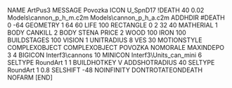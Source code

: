 NAME ArtPus3
MESSAGE Povozka
ICON U_SpnD17
!DEATH    40 0.02 Models\cannon_p_h_m.c2m Models\cannon_p_h_a.c2m
ADDHDIR #DEATH 0 -64
GEOMETRY 1 64 60
LIFE     100
RECTANGLE 0 2 32 40
MATHERIAL 1 BODY
CANKILL 2 BODY STENA
PRICE 2 WOOD 100 IRON 100
BUILDSTAGES 100
VISION 1
UNITRADIUS 8
VES 30
MOTIONSTYLE COMPLEXOBJECT
COMPLEXOBJECT POVOZKA
NOMORALE
MAXINDEPO 3 4
BIGICON Interf3\cannons 10
MINICON Interf3\Units_can_mini 6
SELTYPE RoundArt 1 1
BUILDHOTKEY V
ADDSHOTRADIUS 40
SELTYPE RoundArt 1 0.8
SELSHIFT -48
NOINFINITY
DONTROTATEONDEATH
NOFARM
[END]
